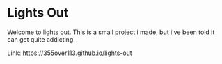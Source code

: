 # Lights Out

Welcome to lights out. This is a small project i made, but i've been told it can get quite addicting.

Link: https://355over113.github.io/lights-out
